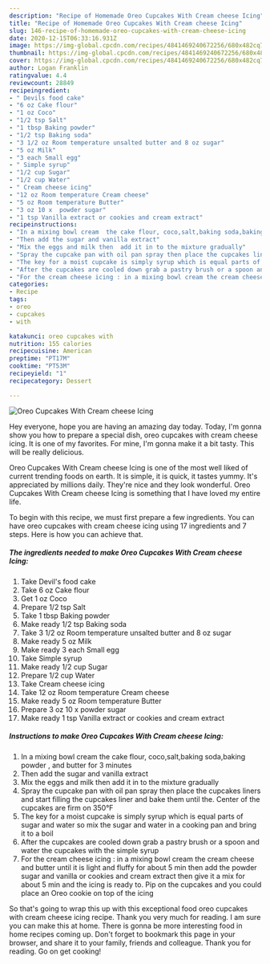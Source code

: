```yaml
---
description: "Recipe of Homemade Oreo Cupcakes With Cream cheese Icing"
title: "Recipe of Homemade Oreo Cupcakes With Cream cheese Icing"
slug: 146-recipe-of-homemade-oreo-cupcakes-with-cream-cheese-icing
date: 2020-12-15T06:33:16.931Z
image: https://img-global.cpcdn.com/recipes/4841469240672256/680x482cq70/oreo-cupcakes-with-cream-cheese-icing-recipe-main-photo.jpg
thumbnail: https://img-global.cpcdn.com/recipes/4841469240672256/680x482cq70/oreo-cupcakes-with-cream-cheese-icing-recipe-main-photo.jpg
cover: https://img-global.cpcdn.com/recipes/4841469240672256/680x482cq70/oreo-cupcakes-with-cream-cheese-icing-recipe-main-photo.jpg
author: Logan Franklin
ratingvalue: 4.4
reviewcount: 28849
recipeingredient:
- " Devils food cake"
- "6 oz Cake flour"
- "1 oz Coco"
- "1/2 tsp Salt"
- "1 tbsp Baking powder"
- "1/2 tsp Baking soda"
- "3 1/2 oz Room temperature unsalted butter and 8 oz sugar"
- "5 oz Milk"
- "3 each Small egg"
- " Simple syrup"
- "1/2 cup Sugar"
- "1/2 cup Water"
- " Cream cheese icing"
- "12 oz Room temperature Cream cheese"
- "5 oz Room temperature Butter"
- "3 oz 10 x  powder sugar"
- "1 tsp Vanilla extract or cookies and cream extract"
recipeinstructions:
- "In a mixing bowl cream  the cake flour, coco,salt,baking soda,baking powder ,  and butter for 3 minutes"
- "Then add the sugar and vanilla extract"
- "Mix the eggs and milk then  add it in to the mixture gradually"
- "Spray the cupcake pan with oil pan spray then place the cupcakes liners and start filling the cupcakes liner and  bake them until the. Center of the cupcakes are firm on 350°F"
- "The key for a moist cupcake is simply syrup which is equal parts of sugar and water so mix the sugar and water in a cooking pan and bring it to a boil"
- "After the cupcakes are cooled down grab a pastry brush or a spoon and water the cupcakes with the simple syrup"
- "For the cream cheese icing : in a mixing bowl cream the cream cheese and butter until it is light and fluffy for about 5 min then add the powder sugar and vanilla or cookies and cream extract then give it a mix for about 5 min and the icing is ready to. Pip on the cupcakes and you could place an Oreo cookie on top of the icing"
categories:
- Recipe
tags:
- oreo
- cupcakes
- with

katakunci: oreo cupcakes with 
nutrition: 155 calories
recipecuisine: American
preptime: "PT17M"
cooktime: "PT53M"
recipeyield: "1"
recipecategory: Dessert

---
```



![Oreo Cupcakes With Cream cheese Icing](https://img-global.cpcdn.com/recipes/4841469240672256/680x482cq70/oreo-cupcakes-with-cream-cheese-icing-recipe-main-photo.jpg)

Hey everyone, hope you are having an amazing day today. Today, I'm gonna show you how to prepare a special dish, oreo cupcakes with cream cheese icing. It is one of my favorites. For mine, I'm gonna make it a bit tasty. This will be really delicious.



Oreo Cupcakes With Cream cheese Icing is one of the most well liked of current trending foods on earth. It is simple, it is quick, it tastes yummy. It's appreciated by millions daily. They're nice and they look wonderful. Oreo Cupcakes With Cream cheese Icing is something that I have loved my entire life.


To begin with this recipe, we must first prepare a few ingredients. You can have oreo cupcakes with cream cheese icing using 17 ingredients and 7 steps. Here is how you can achieve that.

<!--inarticleads1-->

##### The ingredients needed to make Oreo Cupcakes With Cream cheese Icing:

1. Take  Devil&#39;s food cake
1. Take 6 oz Cake flour
1. Get 1 oz Coco
1. Prepare 1/2 tsp Salt
1. Take 1 tbsp Baking powder
1. Make ready 1/2 tsp Baking soda
1. Take 3 1/2 oz Room temperature unsalted butter and 8 oz sugar
1. Make ready 5 oz Milk
1. Make ready 3 each Small egg
1. Take  Simple syrup
1. Make ready 1/2 cup Sugar
1. Prepare 1/2 cup Water
1. Take  Cream cheese icing
1. Take 12 oz Room temperature Cream cheese
1. Make ready 5 oz Room temperature Butter
1. Prepare 3 oz 10 x  powder sugar
1. Make ready 1 tsp Vanilla extract or cookies and cream extract




<!--inarticleads2-->

##### Instructions to make Oreo Cupcakes With Cream cheese Icing:

1. In a mixing bowl cream  the cake flour, coco,salt,baking soda,baking powder ,  and butter for 3 minutes
1. Then add the sugar and vanilla extract
1. Mix the eggs and milk then  add it in to the mixture gradually
1. Spray the cupcake pan with oil pan spray then place the cupcakes liners and start filling the cupcakes liner and  bake them until the. Center of the cupcakes are firm on 350°F
1. The key for a moist cupcake is simply syrup which is equal parts of sugar and water so mix the sugar and water in a cooking pan and bring it to a boil
1. After the cupcakes are cooled down grab a pastry brush or a spoon and water the cupcakes with the simple syrup
1. For the cream cheese icing : in a mixing bowl cream the cream cheese and butter until it is light and fluffy for about 5 min then add the powder sugar and vanilla or cookies and cream extract then give it a mix for about 5 min and the icing is ready to. Pip on the cupcakes and you could place an Oreo cookie on top of the icing




So that's going to wrap this up with this exceptional food oreo cupcakes with cream cheese icing recipe. Thank you very much for reading. I am sure you can make this at home. There is gonna be more interesting food in home recipes coming up. Don't forget to bookmark this page in your browser, and share it to your family, friends and colleague. Thank you for reading. Go on get cooking!

